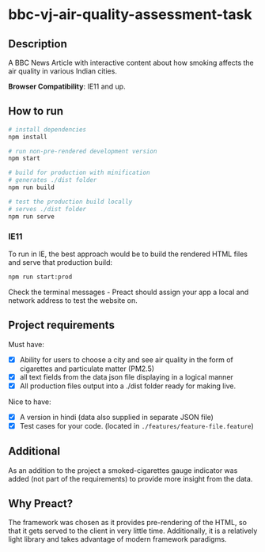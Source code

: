 # bbc-vj-air-quality-assessment-task
## Description
A BBC News Article with interactive content about how smoking affects the air quality in various Indian cities.

**Browser Compatibility**: IE11 and up.

## How to run
``` bash
# install dependencies
npm install

# run non-pre-rendered development version
npm start

# build for production with minification
# generates ./dist folder
npm run build

# test the production build locally
# serves ./dist folder
npm run serve
```

### IE11
To run in IE, the best approach would be to build the rendered HTML files and serve that production build: 
``` bash
npm run start:prod
```
Check the terminal messages - Preact should assign your app a local and network address to test the website on.

## Project requirements
Must have:
- [x] Ability for users to choose a city and see air quality in the form of cigarettes and particulate matter (PM2.5)
- [x] all text fields from the data json file displaying in a logical manner
- [x] All production files output into a ./dist folder ready for making live.

Nice to have:
- [x] A version in hindi (data also supplied in separate JSON file)
- [x] Test cases for your code. (located in ``./features/feature-file.feature``)

## Additional
As an addition to the project a smoked-cigarettes gauge indicator was added (not part of the requirements) to provide more insight from the data.

## Why Preact?
The framework was chosen as it provides pre-rendering of the HTML, so that it gets served to the client in very little time. Additionally, it is a relatively light library and takes advantage of modern framework paradigms.

